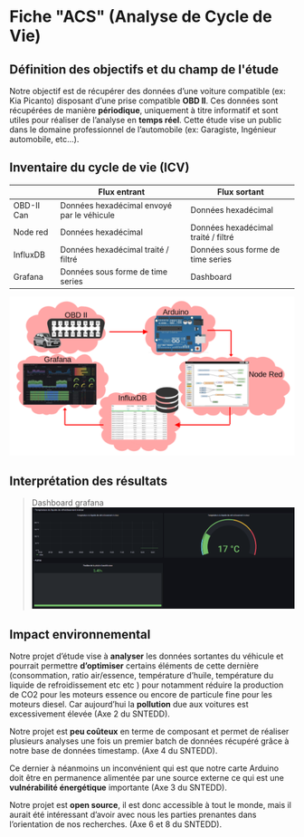 # Fiche "ACS" (Analyse de Cycle de Vie)

## Définition des objectifs et du champ de l'étude

Notre objectif est de récupérer des données d’une voiture compatible (ex: Kia Picanto) disposant d’une prise compatible **OBD II**. Ces données sont récupérées de manière **périodique**, uniquement à titre informatif et sont utiles pour réaliser de l’analyse en **temps réel**. Cette étude vise un public dans le domaine professionnel de l’automobile (ex: Garagiste, Ingénieur automobile, etc…).

## Inventaire du cycle de vie (ICV)
|                |Flux entrant                   			 |Flux sortant                 			|
|----------------|-------------------------------------------|--------------------------------------|
|OBD-II Can		 |Données hexadécimal envoyé par le véhicule | Données hexadécimal 				   	|
|Node red		 |Données hexadécimal 						 | Données hexadécimal traité / filtré 	|
|InfluxDB 		 |Données hexadécimal traité / filtré		 | Données sous forme de time series	|
|Grafana		 |Données sous forme de time series			 | Dashboard							|

![TraductionDInventaire](traduction_d_inventaire.png)

## Interprétation des résultats

> Dashboard grafana
![Dashboard Grafana](../dashboard/dashboard.png)


## Impact environnemental

Notre projet d’étude vise à **analyser** les données sortantes du véhicule et pourrait permettre **d’optimiser** certains éléments de cette dernière (consommation, ratio air/essence, température d’huile, température du liquide de refroidissement etc etc ) pour notamment réduire la production de CO2 pour les moteurs essence ou encore de particule fine pour les moteurs diesel. Car aujourd’hui la **pollution** due aux voitures est excessivement élevée (Axe 2 du SNTEDD).

Notre projet est **peu coûteux** en terme de composant et permet de réaliser plusieurs analyses une fois un premier batch de données récupéré grâce à notre base de données timestamp. (Axe 4 du SNTEDD).

Ce dernier à néanmoins un inconvénient qui est que notre carte Arduino doit être en permanence alimentée par une source externe ce qui est une **vulnérabilité énergétique** importante (Axe 3 du SNTEDD).

Notre projet est **open source**, il est donc accessible à tout le monde, mais il aurait été intéressant d’avoir avec nous les parties prenantes dans l’orientation de nos recherches. (Axe 6 et 8 du SNTEDD).
